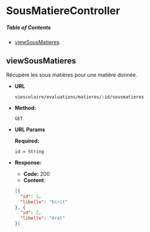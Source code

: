 # SousMatiereController

##### Table of Contents
  * [viewSousMatieres](#viewSousMatieres)
  
<a name="viewSousMatieres" />

## viewSousMatieres
  Récupère les sous matières pour une matière donnée.
 
* **URL**
 
  `viescolaire/evaluations/matieres/:id/sousmatieres`
 
* **Method:**
   
  `GET` 
   
*  **URL Params**
 
    **Required:**
  
   `id = String`
   
   
* **Response:**
   
    * **Code:** 200 <br />
    * **Content**:  
    ```json
    [{
      "id": 1,
      "libelle": "Ecrit"
    }, {
      "id": 2,
      "libelle": "Oral"
    }]
    ```
 
